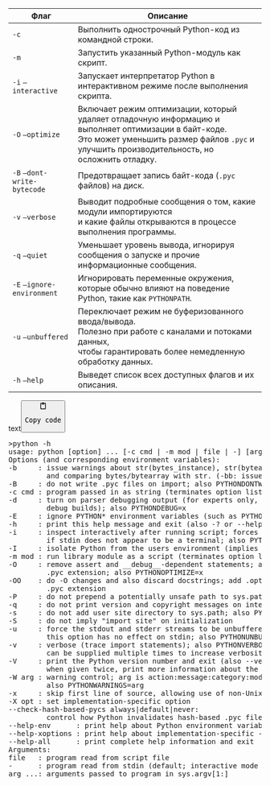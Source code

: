 <table>
<thead>
<tr>
<th>Флаг</th>
<th>Описание</th>
</tr>
</thead>
<tbody>
<tr>
<td><code>-c</code></td>
<td>Выполнить однострочный Python-код из командной строки.</td>
</tr>
<tr>
<td><code>-m</code></td>
<td>Запустить указанный Python-модуль как скрипт.</td>
</tr>
<tr>
<td><code>-i</code> <code>—interactive</code></td>
<td>Запускает интерпретатор Python в интерактивном режиме после выполнения скрипта.</td>
</tr>
<tr>
<td><code>-O</code> <code>—optimize</code></td>
<td>Включает режим оптимизации, который удаляет отладочную информацию и выполняет оптимизации в байт-коде.<br>Это может уменьшить размер файлов <code>.pyc</code> и улучшить производительность, но осложнить отладку.</td>
</tr>
<tr>
<td><code>-B</code> <code>—dont-write-bytecode</code></td>
<td>Предотвращает запись байт-кода (<code>.pyc</code> файлов) на диск.</td>
</tr>
<tr>
<td><code>-v</code> <code>—verbose</code></td>
<td>Выводит подробные сообщения о том, какие модули импортируются<br>и какие файлы открываются в процессе выполнения программы.</td>
</tr>
<tr>
<td><code>-q</code> <code>—quiet</code></td>
<td>Уменьшает уровень вывода, игнорируя сообщения о запуске и прочие информационные сообщения.</td>
</tr>
<tr>
<td><code>-E</code> <code>—ignore-environment</code></td>
<td>Игнорировать переменные окружения,<br>которые обычно влияют на поведение Python, такие как <code>PYTHONPATH</code>.</td>
</tr>
<tr>
<td><code>-u</code> <code>—unbuffered</code></td>
<td>Переключает режим не буферизованного ввода/вывода.<br>Полезно при работе с каналами и потоками данных,<br>чтобы гарантировать более немедленную обработку данных.</td>
</tr>
<tr>
<td><code>-h</code> <code>—help</code></td>
<td>Выведет список всех доступных флагов и их описания.</td>
</tr>
</tbody>
</table>
<div class="code-element"><div class="lang-line"><text>text</text><button class="copy-code-button" onclick="copyCode(this)"><svg style="width: 1.2em;height: 1.2em;" aria-hidden="true" xmlns="http://www.w3.org/2000/svg" fill="none" viewBox="0 0 24 24"><path stroke="currentColor" stroke-linecap="round" stroke-linejoin="round" stroke-width="2" d="M15 4h3a1 1 0 0 1 1 1v15a1 1 0 0 1-1 1H6a1 1 0 0 1-1-1V5a1 1 0 0 1 1-1h3m0 3h6m-5-4v4h4V3h-4Z"/></svg><pre>Copy code</pre></button></div><div class="code"><div class="highlight"><pre><span></span>&gt;python -h
usage: python [option] ... [-c cmd | -m mod | file | -] [arg] ...
Options (and corresponding environment variables):
-b     : issue warnings about str(bytes_instance), str(bytearray_instance)
         and comparing bytes/bytearray with str. (-bb: issue errors)
-B     : do not write .pyc files on import; also PYTHONDONTWRITEBYTECODE=x
-c cmd : program passed in as string (terminates option list)
-d     : turn on parser debugging output (for experts only, only works on
         debug builds); also PYTHONDEBUG=x
-E     : ignore PYTHON* environment variables (such as PYTHONPATH)
-h     : print this help message and exit (also -? or --help)
-i     : inspect interactively after running script; forces a prompt even
         if stdin does not appear to be a terminal; also PYTHONINSPECT=x
-I     : isolate Python from the users environment (implies -E and -s)
-m mod : run library module as a script (terminates option list)
-O     : remove assert and __debug__-dependent statements; add .opt-1 before
         .pyc extension; also PYTHONOPTIMIZE=x
-OO    : do -O changes and also discard docstrings; add .opt-2 before
         .pyc extension
-P     : do not prepend a potentially unsafe path to sys.path; also PYTHONSAFEPATH
-q     : do not print version and copyright messages on interactive startup
-s     : do not add user site directory to sys.path; also PYTHONNOUSERSITE
-S     : do not imply &quot;import site&quot; on initialization
-u     : force the stdout and stderr streams to be unbuffered;
         this option has no effect on stdin; also PYTHONUNBUFFERED=x
-v     : verbose (trace import statements); also PYTHONVERBOSE=x
         can be supplied multiple times to increase verbosity
-V     : print the Python version number and exit (also --version)
         when given twice, print more information about the build
-W arg : warning control; arg is action:message:category:module:lineno
         also PYTHONWARNINGS=arg
-x     : skip first line of source, allowing use of non-Unix forms of #!cmd
-X opt : set implementation-specific option
--check-hash-based-pycs always|default|never:
         control how Python invalidates hash-based .pyc files
--help-env      : print help about Python environment variables and exit
--help-xoptions : print help about implementation-specific -X options and exit
--help-all      : print complete help information and exit
Arguments:
file   : program read from script file
-      : program read from stdin (default; interactive mode if a tty)
arg ...: arguments passed to program in sys.argv[1:]
</pre></div></div></div>